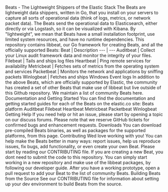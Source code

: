 Beats - The Lightweight Shippers of the Elastic Stack The Beats are lightweight data shippers, written in Go, that you install on your servers to capture all sorts of operational data (think of logs, metrics, or network packet data). The Beats send the operational data to Elasticsearch, either directly or via Logstash, so it can be visualized with Kibana. By "lightweight", we mean that Beats have a small installation footprint, use limited system resources, and have no runtime dependencies. This repository contains libbeat, our Go framework for creating Beats, and all the officially supported Beats: Beat | Description --- | --- Auditbeat | Collect your Linux audit framework data and monitor the integrity of your files. Filebeat | Tails and ships log files Heartbeat | Ping remote services for availability Metricbeat | Fetches sets of metrics from the operating system and services Packetbeat | Monitors the network and applications by sniffing packets Winlogbeat | Fetches and ships Windows Event logs In addition to the above Beats, which are officially supported by Elastic, the community has created a set of other Beats that make use of libbeat but live outside of this Github repository. We maintain a list of community Beats here. Documentation and Getting Started You can find the documentation and getting started guides for each of the Beats on the elastic.co site: Beats platform Auditbeat Filebeat Heartbeat Metricbeat Packetbeat Winlogbeat Getting Help If you need help or hit an issue, please start by opening a topic on our discuss forums. Please note that we reserve GitHub tickets for confirmed bugs and enhancement requests. Downloads You can download pre-compiled Beats binaries, as well as packages for the supported platforms, from this page. Contributing Wed love working with you! You can help make the Beats better in many ways: report issues, help us reproduce issues, fix bugs, add functionality, or even create your own Beat. Please start by reading our CONTRIBUTING file. If you are creating a new Beat, you dont need to submit the code to this repository. You can simply start working in a new repository and make use of the libbeat packages, by following our developer guide. After you have a working prototype, open a pull request to add your Beat to the list of community Beats. Building Beats from the Source See our CONTRIBUTING file for information about setting up your dev environment to build Beats from the source.